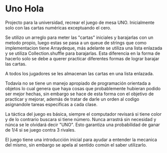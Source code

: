# Uno Hola

Projecto para la universidad, recrear el juego de mesa UNO. Inicialmente solo con las cartas numéricas exceptuando el cero.

Se utilizo un arreglo para meter las "cartas" iniciales y barajarlas con un metodo propio, luego estas se pasa a un queue de strings que como implementacion tiene Arraydeque, más adelante se utiliza una lista enlazada y se utiliza Collection.shuffle para barajarlas. Esta diferencia en la forma de hacerlo solo se debe a querer practicar diferentes formas de lograr barajar las cartas.

A todos los jugadores se les almacenan las cartas en una lista enlazada.

Todavía no se tiene un manejo apropiado de programación orientada a objetos lo cual genera que haya cosas que probablemente hubieran podido ser mejor hechas, sin embargo se hace de esta forma con el objetivo de practicar y mejorar, además de tratar de darle un orden al codigo asignandole tareas especificas a cada clase.

La táctica del juego es básica, siempre el computador revisará si tiene color y de lo contrario buscara si tiene número. Nunca arrastrá sin necesidad y núnca se le olvidará decir "UNO". Esto garantiza una probabilidad de ganar de 1/4 si se juego contra 3 rivales.

El juego tiene una introducción inicial para ayudar a entender la mecanica del mismo, sin embargo se apela al sentido común el saber utilizarlo.



